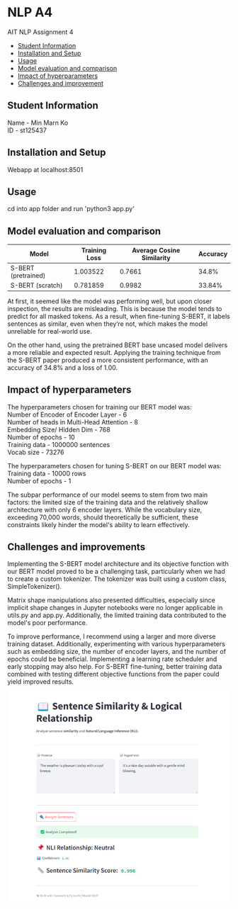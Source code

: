 # NLP A4
 AIT NLP Assignment 4

- [Student Information](#student-information)
- [Installation and Setup](#installation-and-setup)
- [Usage](#usage)
- [Model evaluation and comparison](#model-evaluation-and-comparison)
- [Impact of hyperparameters](#impact-of-hyperparameters)
- [Challenges and improvement](#challenges-and-improvements)


## Student Information
Name - Min Marn Ko  
ID - st125437

## Installation and Setup
Webapp at localhost:8501

## Usage
cd into app folder and run 'python3 app.py'  

## Model evaluation and comparison
| Model       | Training Loss | Average Cosine Similarity | Accuracy |
|------------------|---------------|--------------|--------------|
|S-BERT (pretrained)|        1.003522         |       0.7661      | 34.8%         |
| S-BERT (scratch) |         0.781859          |      0.9982       | 33.84%        |

At first, it seemed like the model was performing well, but upon closer inspection, the results are misleading. This is because the model tends to predict <PAD> for all masked tokens. As a result, when fine-tuning S-BERT, it labels sentences as similar, even when they’re not, which makes the model unreliable for real-world use.

On the other hand, using the pretrained BERT base uncased model delivers a more reliable and expected result. Applying the training technique from the S-BERT paper produced a more consistent performance, with an accuracy of 34.8% and a loss of 1.00.

## Impact of hyperparameters
The hyperparameters chosen for training our BERT model was:  
Number of Encoder of Encoder Layer - 6  
Number of heads in Multi-Head Attention - 8  
Embedding Size/ Hidden Dim - 768  
Number of epochs - 10  
Training data - 1000000 sentences  
Vocab size - 73276  

The hyperparameters chosen for tuning S-BERT on our BERT model was:
Training data - 10000 rows  
Number of epochs - 1  

The subpar performance of our model seems to stem from two main factors: the limited size of the training data and the relatively shallow architecture with only 6 encoder layers. While the vocabulary size, exceeding 70,000 words, should theoretically be sufficient, these constraints likely hinder the model's ability to learn effectively.

## Challenges and improvements
Implementing the S-BERT model architecture and its objective function with our BERT model proved to be a challenging task, particularly when we had to create a custom tokenizer. The tokenizer was built using a custom class, SimpleTokenizer(). 

Matrix shape manipulations also presented difficulties, especially since implicit shape changes in Jupyter notebooks were no longer applicable in utils.py and app.py. Additionally, the limited training data contributed to the model's poor performance.

To improve performance, I recommend using a larger and more diverse training dataset. Additionally, experimenting with various hyperparameters such as embedding size, the number of encoder layers, and the number of epochs could be beneficial. Implementing a learning rate scheduler and early stopping may also help. For S-BERT fine-tuning, better training data combined with testing different objective functions from the paper could yield improved results.

![Analysis Image](analyze.png)

